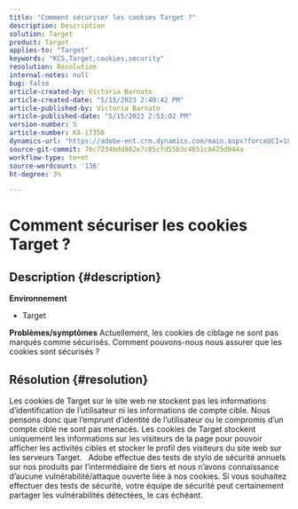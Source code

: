 ```yaml
---
title: "Comment sécuriser les cookies Target ?"
description: Description
solution: Target
product: Target
applies-to: "Target"
keywords: "KCS,Target,cookies,security"
resolution: Resolution
internal-notes: null
bug: false
article-created-by: Victoria Barnato
article-created-date: "5/15/2023 2:40:42 PM"
article-published-by: Victoria Barnato
article-published-date: "5/15/2023 2:53:02 PM"
version-number: 5
article-number: KA-17356
dynamics-url: "https://adobe-ent.crm.dynamics.com/main.aspx?forceUCI=1&pagetype=entityrecord&etn=knowledgearticle&id=eaaf5775-2ef3-ed11-8848-6045bd006ce9"
source-git-commit: 76c7234bdd902e7c85cfd55b3c4651c8425d044a
workflow-type: tm+mt
source-wordcount: '136'
ht-degree: 3%

---
```


# Comment sécuriser les cookies Target ?

## Description {#description}

<b>Environnement</b>
- Target



<b>Problèmes/symptômes</b>
Actuellement, les cookies de ciblage ne sont pas marqués comme sécurisés. Comment pouvons-nous nous assurer que les cookies sont sécurisés ?


## Résolution {#resolution}


Les cookies de Target sur le site web ne stockent pas les informations d’identification de l’utilisateur ni les informations de compte cible. Nous pensons donc que l’emprunt d’identité de l’utilisateur ou le compromis d’un compte cible ne sont pas menacés. Les cookies de Target stockent uniquement les informations sur les visiteurs de la page pour pouvoir afficher les activités cibles et stocker le profil des visiteurs du site web sur les serveurs Target.
 
Adobe effectue des tests de stylo de sécurité annuels sur nos produits par l’intermédiaire de tiers et nous n’avons connaissance d’aucune vulnérabilité/attaque ouverte liée à nos cookies. Si vous souhaitez effectuer des tests de sécurité, votre équipe de sécurité peut certainement partager les vulnérabilités détectées, le cas échéant.
